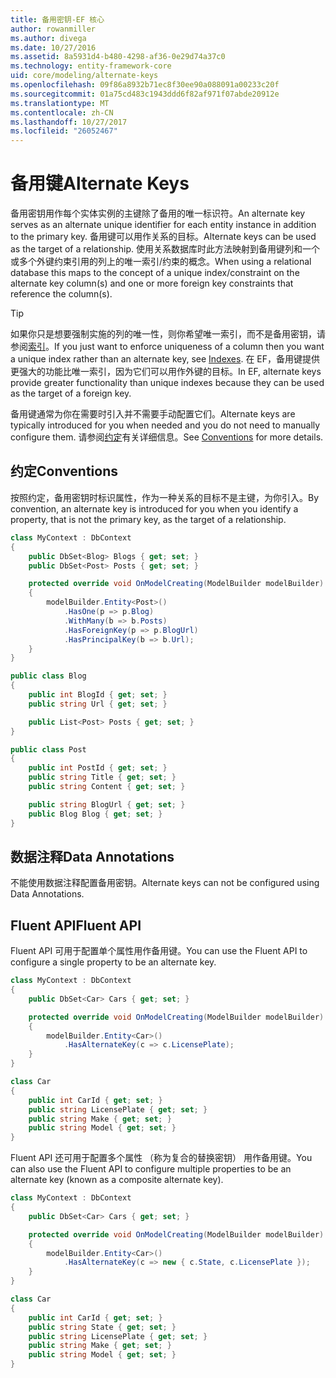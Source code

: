 ```yaml
---
title: 备用密钥-EF 核心
author: rowanmiller
ms.author: divega
ms.date: 10/27/2016
ms.assetid: 8a5931d4-b480-4298-af36-0e29d74a37c0
ms.technology: entity-framework-core
uid: core/modeling/alternate-keys
ms.openlocfilehash: 09f86a8932b71ec8f30ee90a088091a00233c20f
ms.sourcegitcommit: 01a75cd483c1943ddd6f82af971f07abde20912e
ms.translationtype: MT
ms.contentlocale: zh-CN
ms.lasthandoff: 10/27/2017
ms.locfileid: "26052467"
---
```

# <a name="alternate-keys"></a><span data-ttu-id="23145-102">备用键</span><span class="sxs-lookup"><span data-stu-id="23145-102">Alternate Keys</span></span>

<span data-ttu-id="23145-103">备用密钥用作每个实体实例的主键除了备用的唯一标识符。</span><span class="sxs-lookup"><span data-stu-id="23145-103">An alternate key serves as an alternate unique identifier for each entity instance in addition to the primary key.</span></span> <span data-ttu-id="23145-104">备用键可以用作关系的目标。</span><span class="sxs-lookup"><span data-stu-id="23145-104">Alternate keys can be used as the target of a relationship.</span></span> <span data-ttu-id="23145-105">使用关系数据库时此方法映射到备用键列和一个或多个外键约束引用的列上的唯一索引/约束的概念。</span><span class="sxs-lookup"><span data-stu-id="23145-105">When using a relational database this maps to the concept of a unique index/constraint on the alternate key column(s) and one or more foreign key constraints that reference the column(s).</span></span>

> [!TIP]  
> <span data-ttu-id="23145-106">如果你只是想要强制实施的列的唯一性，则你希望唯一索引，而不是备用密钥，请参阅[索引](indexes.md)。</span><span class="sxs-lookup"><span data-stu-id="23145-106">If you just want to enforce uniqueness of a column then you want a unique index rather than an alternate key, see [Indexes](indexes.md).</span></span> <span data-ttu-id="23145-107">在 EF，备用键提供更强大的功能比唯一索引，因为它们可以用作外键的目标。</span><span class="sxs-lookup"><span data-stu-id="23145-107">In EF, alternate keys provide greater functionality than unique indexes because they can be used as the target of a foreign key.</span></span>

<span data-ttu-id="23145-108">备用键通常为你在需要时引入并不需要手动配置它们。</span><span class="sxs-lookup"><span data-stu-id="23145-108">Alternate keys are typically introduced for you when needed and you do not need to manually configure them.</span></span> <span data-ttu-id="23145-109">请参阅[约定](#conventions)有关详细信息。</span><span class="sxs-lookup"><span data-stu-id="23145-109">See [Conventions](#conventions) for more details.</span></span>

## <a name="conventions"></a><span data-ttu-id="23145-110">约定</span><span class="sxs-lookup"><span data-stu-id="23145-110">Conventions</span></span>

<span data-ttu-id="23145-111">按照约定，备用密钥时标识属性，作为一种关系的目标不是主键，为你引入。</span><span class="sxs-lookup"><span data-stu-id="23145-111">By convention, an alternate key is introduced for you when you identify a property, that is not the primary key, as the target of a relationship.</span></span>

<!-- [!code-csharp[Main](samples/core/Modeling/Conventions/Samples/AlternateKey.cs?highlight=12)] -->
``` csharp
class MyContext : DbContext
{
    public DbSet<Blog> Blogs { get; set; }
    public DbSet<Post> Posts { get; set; }

    protected override void OnModelCreating(ModelBuilder modelBuilder)
    {
        modelBuilder.Entity<Post>()
            .HasOne(p => p.Blog)
            .WithMany(b => b.Posts)
            .HasForeignKey(p => p.BlogUrl)
            .HasPrincipalKey(b => b.Url);
    }
}

public class Blog
{
    public int BlogId { get; set; }
    public string Url { get; set; }

    public List<Post> Posts { get; set; }
}

public class Post
{
    public int PostId { get; set; }
    public string Title { get; set; }
    public string Content { get; set; }

    public string BlogUrl { get; set; }
    public Blog Blog { get; set; }
}
```

## <a name="data-annotations"></a><span data-ttu-id="23145-112">数据注释</span><span class="sxs-lookup"><span data-stu-id="23145-112">Data Annotations</span></span>

<span data-ttu-id="23145-113">不能使用数据注释配置备用密钥。</span><span class="sxs-lookup"><span data-stu-id="23145-113">Alternate keys can not be configured using Data Annotations.</span></span>

## <a name="fluent-api"></a><span data-ttu-id="23145-114">Fluent API</span><span class="sxs-lookup"><span data-stu-id="23145-114">Fluent API</span></span>

<span data-ttu-id="23145-115">Fluent API 可用于配置单个属性用作备用键。</span><span class="sxs-lookup"><span data-stu-id="23145-115">You can use the Fluent API to configure a single property to be an alternate key.</span></span>

<!-- [!code-csharp[Main](samples/core/Modeling/FluentAPI/Samples/AlternateKeySingle.cs?highlight=7,8)] -->
``` csharp
class MyContext : DbContext
{
    public DbSet<Car> Cars { get; set; }

    protected override void OnModelCreating(ModelBuilder modelBuilder)
    {
        modelBuilder.Entity<Car>()
            .HasAlternateKey(c => c.LicensePlate);
    }
}

class Car
{
    public int CarId { get; set; }
    public string LicensePlate { get; set; }
    public string Make { get; set; }
    public string Model { get; set; }
}
```

<span data-ttu-id="23145-116">Fluent API 还可用于配置多个属性 （称为复合的替换密钥） 用作备用键。</span><span class="sxs-lookup"><span data-stu-id="23145-116">You can also use the Fluent API to configure multiple properties to be an alternate key (known as a composite alternate key).</span></span>

<!-- [!code-csharp[Main](samples/core/Modeling/FluentAPI/Samples/AlternateKeyComposite.cs?highlight=7,8)] -->
``` csharp
class MyContext : DbContext
{
    public DbSet<Car> Cars { get; set; }

    protected override void OnModelCreating(ModelBuilder modelBuilder)
    {
        modelBuilder.Entity<Car>()
            .HasAlternateKey(c => new { c.State, c.LicensePlate });
    }
}

class Car
{
    public int CarId { get; set; }
    public string State { get; set; }
    public string LicensePlate { get; set; }
    public string Make { get; set; }
    public string Model { get; set; }
}
```
